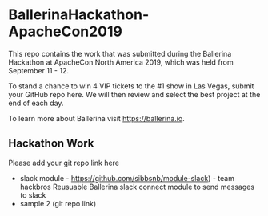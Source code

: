 # BallerinaHackathon-ApacheCon2019

This repo contains the work that was submitted during the Ballerina Hackathon at ApacheCon North America 2019, which was held from September 11 - 12.

To stand a chance to win 4 VIP tickets to the #1 show in Las Vegas, submit your GitHub repo here. We will then review and select the best project at the end of each day.

To learn more about Ballerina visit https://ballerina.io.

## Hackathon Work

Please add your git repo link here

- slack module - https://github.com/sibbsnb/module-slack) - team hackbros
  Reusuable Ballerina slack connect module to send messages to slack
- sample 2 (git repo link)
